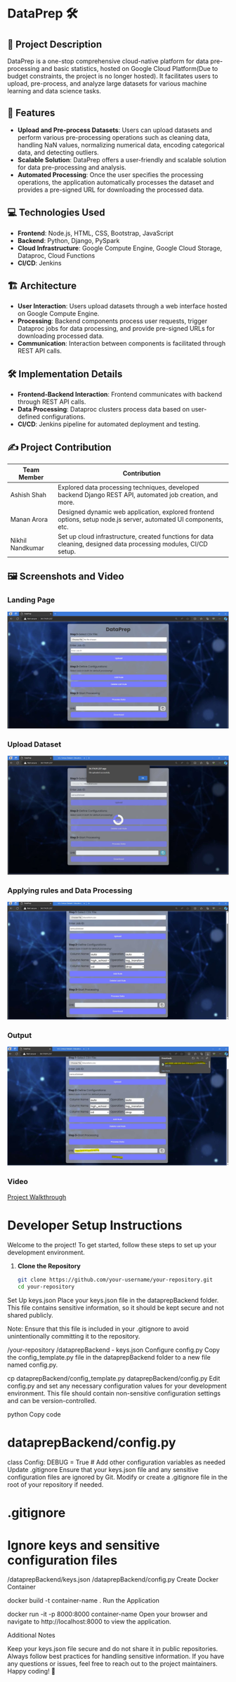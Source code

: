 # DataPrep 🛠️

## 📝 Project Description

DataPrep is a one-stop comprehensive cloud-native platform for data pre-processing and basic statistics, hosted on Google Cloud Platform(Due to budget constraints, the project is no longer hosted). It facilitates users to upload, pre-process, and analyze large datasets for various machine learning and data science tasks.

## 🚀 Features

- **Upload and Pre-process Datasets**: Users can upload datasets and perform various pre-processing operations such as cleaning data, handling NaN values, normalizing numerical data, encoding categorical data, and detecting outliers.
- **Scalable Solution**: DataPrep offers a user-friendly and scalable solution for data pre-processing and analysis.
- **Automated Processing**: Once the user specifies the processing operations, the application automatically processes the dataset and provides a pre-signed URL for downloading the processed data.

## 💻 Technologies Used

- **Frontend**: Node.js, HTML, CSS, Bootstrap, JavaScript
- **Backend**: Python, Django, PySpark
- **Cloud Infrastructure**: Google Compute Engine, Google Cloud Storage, Dataproc, Cloud Functions
- **CI/CD**: Jenkins

## 🏗️ Architecture

- **User Interaction**: Users upload datasets through a web interface hosted on Google Compute Engine.
- **Processing**: Backend components process user requests, trigger Dataproc jobs for data processing, and provide pre-signed URLs for downloading processed data.
- **Communication**: Interaction between components is facilitated through REST API calls.


## 🛠️ Implementation Details

- **Frontend-Backend Interaction**: Frontend communicates with backend through REST API calls.
- **Data Processing**: Dataproc clusters process data based on user-defined configurations.
- **CI/CD**: Jenkins pipeline for automated deployment and testing.

## ✍️ Project Contribution

| Team Member       | Contribution                                                                                                     |
|-------------------|------------------------------------------------------------------------------------------------------------------|
| Ashish Shah       | Explored data processing techniques, developed backend Django REST API, automated job creation, and more.        |
| Manan Arora       | Designed dynamic web application, explored frontend options, setup node.js server, automated UI components, etc. |
| Nikhil Nandkumar  | Set up cloud infrastructure, created functions for data cleaning, designed data processing modules, CI/CD setup. | 

## 🖼️ Screenshots and Video

### Landing Page
![Landing Page](screenshots/landing-page.png)

### Upload Dataset
![Upload Dataset](screenshots/file-uploaded.png)

### Applying rules and Data Processing
![Data Processing](screenshots/rules-apply.png)

### Output
![Data Processing](screenshots/output-link.png)

### Video

[Project Walkthrough](https://drive.google.com/file/d/1tb23HpwpZvkQe5CihA04hxYhsz2TWuFf/view)

# Developer Setup Instructions

Welcome to the project! To get started, follow these steps to set up your development environment.

1. **Clone the Repository**
   ```bash
   git clone https://github.com/your-username/your-repository.git
   cd your-repository
Set Up keys.json
Place your keys.json file in the dataprepBackend folder. This file contains sensitive information, so it should be kept secure and not shared publicly.

Note: Ensure that this file is included in your .gitignore to avoid unintentionally committing it to the repository.

/your-repository
  /dataprepBackend
    - keys.json
Configure config.py
Copy the config_template.py file in the dataprepBackend folder to a new file named config.py.


cp dataprepBackend/config_template.py dataprepBackend/config.py
Edit config.py and set any necessary configuration values for your development environment. This file should contain non-sensitive configuration settings and can be version-controlled.

python
Copy code
# dataprepBackend/config.py

class Config:
    DEBUG = True
    # Add other configuration variables as needed
Update .gitignore
Ensure that your keys.json file and any sensitive configuration files are ignored by Git. Modify or create a .gitignore file in the root of your repository if needed.


# .gitignore

# Ignore keys and sensitive configuration files
/dataprepBackend/keys.json
/dataprepBackend/config.py
Create Docker Container

docker build -t container-name .
Run the Application

docker run -it -p 8000:8000 container-name
Open your browser and navigate to http://localhost:8000 to view the application.

Additional Notes

Keep your keys.json file secure and do not share it in public repositories.
Always follow best practices for handling sensitive information.
If you have any questions or issues, feel free to reach out to the project maintainers.
Happy coding! 🚀
